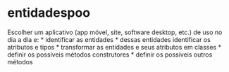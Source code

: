 # entidadespoo
Escolher um aplicativo (app móvel, site, software desktop, etc.) de uso no dia a dia e: * identificar as entidades  * dessas entidades identificar os atributos e tipos * transformar as entidades e seus atributos em classes * definir os possíveis métodos construtores * definir os possíveis outros métodos
